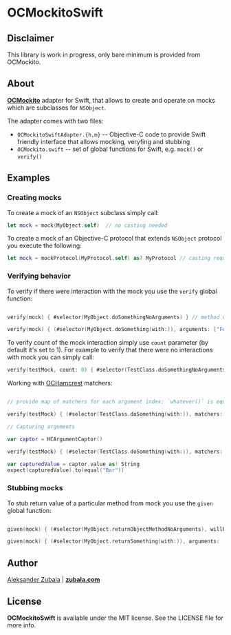 # OCMockitoSwift

## Disclaimer

This library is work in progress, only bare minimum is provided from OCMockito.

## About

[**OCMockito**](https://github.com/jonreid/OCMockito) adapter for Swift, that allows to create and operate on mocks which are subclasses for `NSObject`.

The adapter comes with two files:

- `OCMockitoSwiftAdapter.{h,m}` -- Objective-C code to provide Swift friendly interface that allows mocking, veryfing and stubbing
- `OCMockito.swift` -- set of global functions for Swift, e.g. `mock()` or `verify()`

## Examples

### Creating mocks

To create a mock of an `NSObject` subclass simply call:

```swift
let mock = mock(MyObject.self)  // no casting needed
``` 

To create a mock of an Objective-C protocol that extends `NSObject` protocol you execute the following:

```swift
let mock = mockProtocol(MyProtocol.self) as? MyProtocol // casting required :(
```

### Verifying behavior

To verify if there were interaction with the mock you use the `verify` global function:

```swift

verify(mock) { #selector(MyObject.doSomethingNoArguments) } // method without arguments

verify(mock) { (#selector(MyObject.doSomething(with:)), arguments: ["Foo"]) } // method with arguments

```

To verify count of the mock interaction simply use `count` parameter (by default it's set to 1). For example to verify that there were no interactions with mock you can simply call:

```swift
verify(testMock, count: 0) { #selector(TestClass.doSomethingNoArguments) }
```

Working with [OCHamcrest](https://github.com/hamcrest/OCHamcrest) matchers:

```swift

// provide map of matchers for each argument index; `whatever()` is equivalent of `anything()`

verify(testMock) { (#selector(TestClass.doSomething(with:)), matchers: [0: whatever()]) } 

// Capturing arguments

var captor = HCArgumentCaptor()

verify(testMock) { (#selector(TestClass.doSomething(with:)), matchers: [0: captor]) }

var capturedValue = captor.value as! String
expect(capturedValue).to(equal("Bar"))

```


### Stubbing mocks

To stub return value of a particular method from mock you use the `given` global function:

```swift

given(mock) { (#selector(MyObject.returnObjectMethodNoArguments), willReturn: "Fake Value")} // method without arguments

given(mock) { (#selector(MyObject.returnSomething(with:)), arguments: ["Foo"], willReturn: "Fake Value")} // method with arguments

```

## Author

[Aleksander Zubala](mailto:alek@zubala.com) | [**zubala.com**](http://zubala.com)

## License

**OCMockitoSwift** is available under the MIT license. See the LICENSE file for more info.
